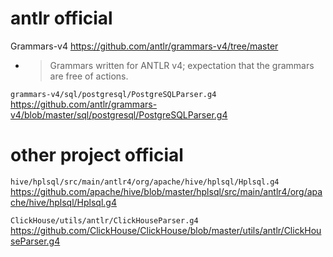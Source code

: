 
# antlr official

Grammars-v4 https://github.com/antlr/grammars-v4/tree/master
- > Grammars written for ANTLR v4; expectation that the grammars are free of actions.

`grammars-v4/sql/postgresql/PostgreSQLParser.g4` https://github.com/antlr/grammars-v4/blob/master/sql/postgresql/PostgreSQLParser.g4

# other project official

`hive/hplsql/src/main/antlr4/org/apache/hive/hplsql/Hplsql.g4` https://github.com/apache/hive/blob/master/hplsql/src/main/antlr4/org/apache/hive/hplsql/Hplsql.g4

`ClickHouse/utils/antlr/ClickHouseParser.g4` https://github.com/ClickHouse/ClickHouse/blob/master/utils/antlr/ClickHouseParser.g4
